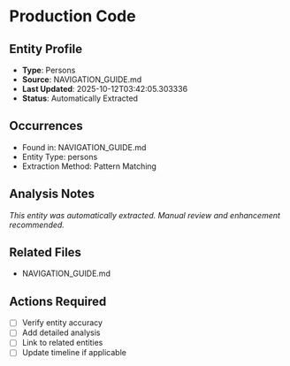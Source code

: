 # Production Code

## Entity Profile
- **Type**: Persons
- **Source**: NAVIGATION_GUIDE.md
- **Last Updated**: 2025-10-12T03:42:05.303336
- **Status**: Automatically Extracted

## Occurrences
- Found in: NAVIGATION_GUIDE.md
- Entity Type: persons
- Extraction Method: Pattern Matching

## Analysis Notes
*This entity was automatically extracted. Manual review and enhancement recommended.*

## Related Files
- NAVIGATION_GUIDE.md

## Actions Required
- [ ] Verify entity accuracy
- [ ] Add detailed analysis
- [ ] Link to related entities
- [ ] Update timeline if applicable
